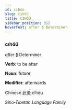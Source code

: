 ```yaml
---
id: cıhöü
slug: cıhöü
title: CIHÖÜ
sidebar_position: 312
hoverText: after § Determiner
---
```


### cıhöü

*after* **§** Determiner

**Verb**: to be after

**Noun**: future

**Modifier**: afterwards

Chinese 此後 cǐhòu 

*Sino-Tibetan Language Family*